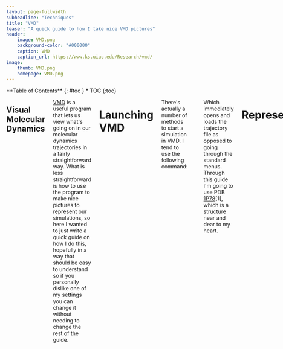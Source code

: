 ```yaml
---
layout: page-fullwidth
subheadline: "Techniques"
title: "VMD"
teaser: "A quick guide to how I take nice VMD pictures"
header:
    image: VMD.png
    background-color: "#000000"
    caption: VMD
    caption_url: https://www.ks.uiuc.edu/Research/vmd/
image:
    thumb: VMD.png
    homepage: VMD.png
---
```

<!--more-->

<div class="row">
<div class="medium-4 medium-push-8 columns" markdown="1">
<div class="panel radius" markdown="1">
**Table of Contents**
{: #toc }
*  TOC
{:toc}
</div>
</div><!-- /.medium-4.columns -->

<div class="medium-8 medium-pull-4 columns" markdown="1">

## Visual Molecular Dynamics
[VMD](https://www.ks.uiuc.edu/Research/vmd/) is a useful program that lets us 
view what's going on in our molecular dynamics trajectories in a fairly 
straightforward way. What is less straightforward is how to use the program to 
make nice pictures to represent our simulations, so here I wanted to just write 
a quick guide on how I do this, hopefully in a way that should be easy to 
understand so if you personally dislike one of my settings you can change it 
without needing to change the rest of the guide.

# Launching VMD
There's actually a number of methods to start a simulation in VMD. I tend to use
the following command:

    vmd -parm7 topology.top -netcdf trajectory.nc

Which immediately opens and loads the trajectory file as opposed to going
through the standard menus. Through this guide I'm going to use PDB
[1P78](https://www.rcsb.org/structure/1P78)[1], which is a structure near and dear
to my heart.
  
# Representations

Once your trajectory or PDB has loaded, by default it will appear as a lines
representation. My quick settings to change generally are:

Display > Depth Cueing off\\
		> Axes Off

Graphics > Colors > Display > Background > 8 White




# The render commands

Once you have tkconsole open, you need to use the render command. This will be
slightly different based on how you have VMD installed, I've included two
different examples from my usage here. On my laptop I use:

    render Tachyon scene.dat "/home/elliot/VMD/vmd-1.9.3/lib/tachyon/tachyon_LINUXAMD64 -aasamples 12 %s -format TGA -res 3840 2160 -o %s.tga"

On my workstation at the University of York, I use:

    render Tachyon scene.dat "/opt/york/phys/net/Modules/VMD/1.9.3/1/default/build/tachyon_LINUXAMD64 -aasamples 12 %s -format TGA -res 3840 2160 -o %s.tga"

[1]Swinger, K.K., Lemberg, K.M., Zhang, Y. and Rice, P.A. (2003), Flexible DNA
bending in HU–DNA cocrystal structures. The EMBO Journal, 22: 3749-3760.
[doi:10.1093/emboj/cdg351](https://doi.org/10.1093/emboj/cdg351)

